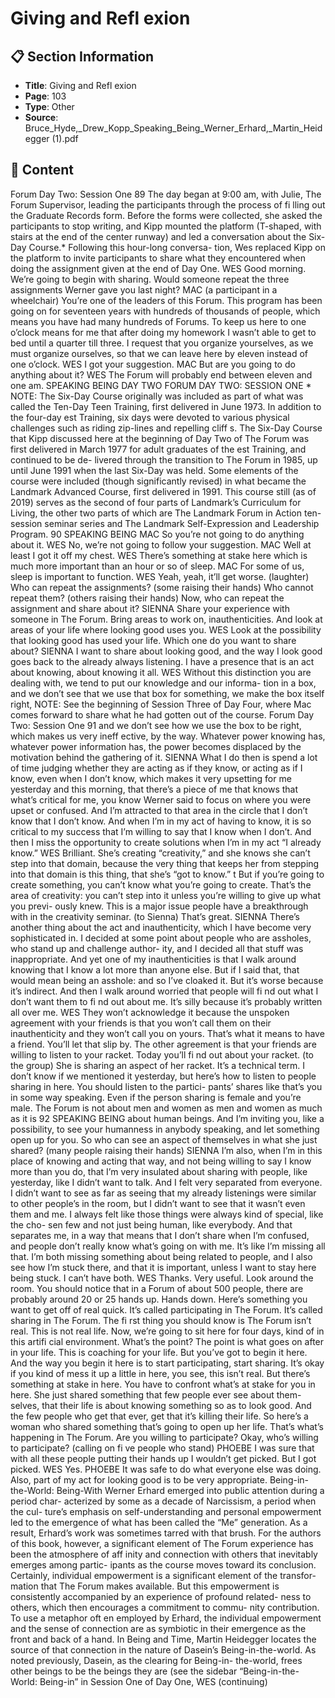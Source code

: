 # Giving and Refl exion

## 📋 Section Information

- **Title**: Giving and Refl exion
- **Page**: 103
- **Type**: Other
- **Source**: Bruce_Hyde,_Drew_Kopp_Speaking_Being_Werner_Erhard,_Martin_Heidegger (1).pdf

## 📄 Content

Forum Day Two: Session One
89
The day began at 9:00 am, with Julie, The Forum Supervisor, leading the participants through the
process of fi lling out the Graduate Records form. Before the forms were collected, she asked the
participants to stop writing, and Kipp mounted the platform (T-shaped, with stairs at the end of the
center runway) and led a conversation about the Six-Day Course.* Following this hour-long conversa-
tion, Wes replaced Kipp on the platform to invite participants to share what they encountered when
doing the assignment given at the end of Day One.
WES
Good morning. We’re going to begin with sharing. Would someone repeat the three assignments
Werner gave you last night?
MAC (a participant in a wheelchair)
You’re one of the leaders of this Forum. This program has been going on for seventeen years
with hundreds of thousands of people, which means you have had many hundreds of Forums.
To keep us here to one o’clock means for me that after doing my homework I wasn’t able to
get to bed until a quarter till three. I request that you organize yourselves, as we must organize
ourselves, so that we can leave here by eleven instead of one o’clock.
WES
I got your suggestion.
MAC
But are you going to do anything about it?
WES
The Forum will probably end between eleven and one am.
SPEAKING
BEING
DAY TWO
FORUM DAY TWO:
SESSION ONE
*
NOTE: The Six-Day Course originally was included as part of what was called the Ten-Day
Teen Training, first delivered in June 1973. In addition to the four-day est Training, six days
were devoted to various physical challenges such as riding zip-lines and repelling cliff s.
The Six-Day Course that Kipp discussed here at the beginning of Day Two of The Forum was
first delivered in March 1977 for adult graduates of the est Training, and continued to be de-
livered through the transition to The Forum in 1985, up until June 1991 when the last Six-Day
was held.
Some elements of the course were included (though significantly revised) in what became
the Landmark Advanced Course, first delivered in 1991. This course still (as of 2019) serves as the
second of four parts of Landmark’s Curriculum for Living, the other two parts of which are
The Landmark Forum in Action ten-session seminar series and The Landmark Self-Expression
and Leadership Program.
90
SPEAKING BEING
MAC
So you’re not going to do anything about it.
WES
No, we’re not going to follow your suggestion.
MAC
Well at least I got it off  my chest.
WES
There’s something at stake here which is much more important than an hour or so of sleep.
MAC
For some of us, sleep is important to function.
WES
Yeah, yeah, it’ll get worse.
(laughter)
Who can repeat the assignments?
(some raising their hands)
Who cannot repeat them?
(others raising their hands)
Now, who can repeat the assignment and share about it?
SIENNA
Share your experience with someone in The Forum. Bring areas to work on, inauthenticities.
And look at areas of your life where looking good uses you.
WES
Look at the possibility that looking good has used your life. Which one do you want to share
about?
SIENNA
I want to share about looking good, and the way I look good goes back to the already always
listening. I have a presence that is an act about knowing, about knowing it all.
WES
Without this distinction you are dealing with, we tend to put our knowledge and our informa-
tion in a box, and we don’t see that we use that box for something, we make the box itself right,
NOTE: See the beginning of Session Three of Day Four,
where Mac comes forward to share what he had gotten out
of the course.
Forum Day Two: Session One
91
and we don’t see how we use the box to be right, which makes us very ineff ective, by the way.
Whatever power knowing has, whatever power information has, the power becomes displaced
by the motivation behind the gathering of it.
SIENNA
What I do then is spend a lot of time judging whether they are acting as if they know, or acting
as if I know, even when I don’t know, which makes it very upsetting for me yesterday and this
morning, that there’s a piece of me that knows that what’s critical for me, you know Werner
said to focus on where you were upset or confused. And I’m attracted to that area in the circle
that I don’t know that I don’t know. And when I’m in my act of having to know, it is so critical
to my success that I’m willing to say that I know when I don’t. And then I miss the opportunity
to create solutions when I’m in my act “I already know.”
WES
Brilliant. She’s creating “creativity,” and she knows she can’t step into that domain, because the
very thing that keeps her from stepping into that domain is this thing, that she’s “got to know.”
t
But if you’re going to create something, you can’t know what you’re going to create. That’s
the area of creativity: you can’t step into it unless you’re willing to give up what you previ-
ously knew. This is a major issue people have a breakthrough with in the creativity seminar.
(to Sienna)
That’s great.
SIENNA
There’s another thing about the act and inauthenticity, which I have become very sophisticated
in. I decided at some point about people who are assholes, who stand up and challenge author-
ity, and I decided all that stuff  was inappropriate. And yet one of my inauthenticities is that I
walk around knowing that I know a lot more than anyone else. But if I said that, that would
mean being an asshole: and so I’ve cloaked it. But it’s worse because it’s indirect. And then I
walk around worried that people will fi nd out what I don’t want them to fi nd out about me. It’s
silly because it’s probably written all over me.
WES
They won’t acknowledge it because the unspoken agreement with your friends is that you won’t
call them on their inauthenticity and they won’t call you on yours. That’s what it means to have
a friend. You’ll let that slip by. The other agreement is that your friends are willing to listen to
your racket. Today you’ll fi nd out about your racket.
(to the group)
She is sharing an aspect of her racket. It’s a technical term. I don’t know if we mentioned it
yesterday, but here’s how to listen to people sharing in here. You should listen to the partici-
pants’ shares like that’s you in some way speaking. Even if the person sharing is female and
you’re male. The Forum is not about men and women as men and women as much as it is
92
SPEAKING BEING
about human beings. And I’m inviting you, like a possibility, to see your humanness in anybody
speaking, and let something open up for you. So who can see an aspect of themselves in what
she just shared?
(many people raising their hands)
SIENNA
I’m also, when I’m in this place of knowing and acting that way, and not being willing to say I
know more than you do, that I’m very insulated about sharing with people, like yesterday, like I
didn’t want to talk. And I felt very separated from everyone. I didn’t want to see as far as seeing
that my already listenings were similar to other people’s in the room, but I didn’t want to see that it
wasn’t even them and me. I always felt like those things were always kind of special, like the cho-
sen few and not just being human, like everybody. And that separates me, in a way that means that
I don’t share when I’m confused, and people don’t really know what’s going on with me. It’s like
I’m missing all that. I’m both missing something about being related to people, and I also see how
I’m stuck there, and that it is important, unless I want to stay here being stuck. I can’t have both.
WES
Thanks. Very useful. Look around the room. You should notice that in a Forum of about 500
people, there are probably around 20 or 25 hands up. Hands down. Here’s something you want
to get off  of real quick. It’s called participating in The Forum. It’s called sharing in The Forum.
The fi rst thing you should know is The Forum isn’t real. This is not real life. Now, we’re going to
sit here for four days, kind of in this artifi cial environment. What’s the point? The point is what
goes on after in your life. This is coaching for your life. But you’ve got to begin it here. And the
way you begin it here is to start participating, start sharing. It’s okay if you kind of mess it up a
little in here, you see, this isn’t real. But there’s something at stake in here. You have to confront
what’s at stake for you in here. She just shared something that few people ever see about them-
selves, that their life is about knowing something so as to look good. And the few people who
get that ever, get that it’s killing their life. So here’s a woman who shared something that’s going
to open up her life. That’s what’s happening in The Forum. Are you willing to participate? Okay,
who’s willing to participate?
(calling on fi ve people who stand)
PHOEBE
I was sure that with all these people putting their hands up I wouldn’t get picked. But I got picked.
WES
Yes.
PHOEBE
It was safe to do what everyone else was doing. Also, part of my act for looking good is to be
very appropriate.
Being-in-the-World: Being-With
Werner Erhard emerged into public attention during a period char-
acterized by some as a decade of Narcissism, a period when the cul-
ture’s emphasis on self-understanding and personal empowerment
led to the emergence of what has been called the “Me” generation.
As a result, Erhard’s work was sometimes tarred with that brush.
For the authors of this book, however, a significant element
of The Forum experience has been the atmosphere of aff inity and
connection with others that inevitably emerges among partic-
ipants as the course moves toward its conclusion. Certainly,
individual empowerment is a significant element of the transfor-
mation that The Forum makes available. But this empowerment is
consistently accompanied by an experience of profound related-
ness to others, which then encourages a commitment to commu-
nity contribution. To use a metaphor oft en employed by Erhard,
the individual empowerment and the sense of connection are as
symbiotic in their emergence as the front and back of a hand.
In Being and Time, Martin Heidegger locates the source of that
connection in the nature of Dasein’s Being-in-the-world.
As noted previously, Dasein, as the clearing for Being-in-
the-world, frees other beings to be the beings they are (see the
sidebar “Being-in-the-World: Being-in” in Session One of Day One,
WES (continuing)